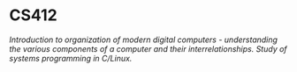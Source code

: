 # CS412

*Introduction to organization of modern digital computers - understanding the various components of a computer and their interrelationships. Study of systems programming in C/Linux.*
